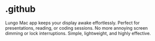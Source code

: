 # .github
Lungo Mac app keeps your display awake effortlessly. Perfect for presentations, reading, or coding sessions. No more annoying screen dimming or lock interruptions. Simple, lightweight, and highly effective.
